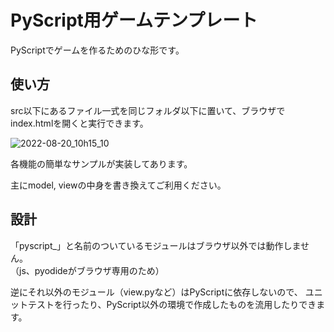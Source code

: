 # PyScript用ゲームテンプレート
PyScriptでゲームを作るためのひな形です。

## 使い方
src以下にあるファイル一式を同じフォルダ以下に置いて、ブラウザでindex.htmlを開くと実行できます。

![2022-08-20_10h15_10](https://user-images.githubusercontent.com/111171661/185723753-c43478d2-a08b-4397-90da-8f7798d9c53c.png)

各機能の簡単なサンプルが実装してあります。

主にmodel, viewの中身を書き換えてご利用ください。

## 設計

「pyscript_」と名前のついているモジュールはブラウザ以外では動作しません。  
（js、pyodideがブラウザ専用のため）

逆にそれ以外のモジュール（view.pyなど）はPyScriptに依存しないので、
ユニットテストを行ったり、PyScript以外の環境で作成したものを流用したりできます。
